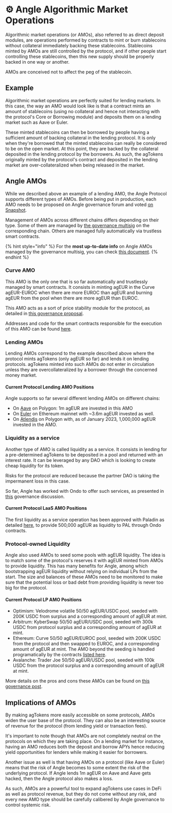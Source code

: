 # ⚙️ Angle Algorithmic Market Operations

Algorithmic market operations (or AMOs), also referred to as direct deposit modules, are operations performed by contracts to mint or burn stablecoins without collateral immediately backing these stablecoins. Stablecoins minted by AMOs are still controlled by the protocol, and if other people start controlling these stablecoins, then this new supply should be properly backed in one way or another.

AMOs are conceived not to affect the peg of the stablecoin.

## Example

Algorithmic market operations are perfectly suited for lending markets. In this case, the way an AMO would look like is that a contract mints an amount of stablecoins (using no collateral and hence not interacting with the protocol's Core or Borrowing module) and deposits them on a lending market such as Aave or Euler.

These minted stablecoins can then be borrowed by people having a sufficient amount of backing collateral in the lending protocol. It is only when they're borrowed that the minted stablecoins can really be considered to be on the open market. At this point, they are backed by the collateral deposited in the lending protocol by the borrowers. As such, the agTokens originally minted by the protocol's contract and deposited in the lending market are over-collateralized when being released in the market.

## Angle AMOs

While we described above an example of a lending AMO, the Angle Protocol supports different types of AMOs. Before being put in production, each AMO needs to be proposed on Angle governance forum and voted [on Snapshot](https://snapshot.org/#/anglegovernance.eth).

Management of AMOs across different chains differs depending on their type. Some of them are managed by [the governance multisig](/governance/angle-dao.md#🗳-voting) on the corresponding chain. Others are managed fully automatically via trustless smart contracts.

{% hint style="info" %}
For the **most up-to-date info** on Angle AMOs managed by the governance multisig, you can check [this document](https://docs.google.com/spreadsheets/d/1RM2wvtGT1B8sGZ5NbKFry-DJMTgZBNvJYE963xZqL7A/edit?usp=sharing).
{% endhint %}

### Curve AMO

This AMO is the only one that is so far automatically and trustlessly managed by smart contracts. It consists in minting agEUR in the Curve agEUR-EUROC when there are more EUROC than agEUR and burning agEUR from the pool when there are more agEUR than EUROC.

This AMO acts as a sort of price stability module for the protocol, as detailed in [this governance proposal](https://gov.angle.money/t/aip-27-deploy-amo-on-the-curve-ageur-euroc-pool/473).

Addresses and code for the smart contracts responsible for the execution of this AMO can be found [here](https://developers.angle.money/overview/smart-contracts/mainnet-contracts#algorithmic-market-operations).

### Lending AMOs

Lending AMOs correspond to the example described above where the protocol mints agTokens (only agEUR so far) and lends it on lending protocols. agTokens minted into such AMOs do not enter in circulation unless they are overcollateralized by a borrower through the concerned money market.

#### Current Protocol Lending AMO Positions

Angle supports so far several different lending AMOs on different chains:

- On [Aave](https://app.aave.com/reserve-overview/?underlyingAsset=0xe0b52e49357fd4daf2c15e02058dce6bc0057db4&marketName=proto_polygon_v3) on Polygon: 1m agEUR are invested in this AMO
- On [Euler](https://app.euler.finance/market/0x1a7e4e63778b4f12a199c062f3efdd288afcbce8) on Ethereum mainnet with ~3.6m agEUR invested as well.
- On [Atlendis](https://app.atlendis.io/pools/0x712a20869e4630d50c37ba0dde9918676224f819b47e8e76eb46ab223056146a/deposit) on Polygon with, as of January 2023, 1,000,000 agEUR invested in the AMO.

### Liquidity as a service

Another type of AMO is called liquidity as a service. It consists in lending for a pre-determined agTokens to be deposited in a pool and returned with an interest rate. It can be leveraged by any DAO which is looking to create cheap liquidity for its token.

Risks for the protocol are reduced because the partner DAO is taking the impermanent loss in this case.

So far, Angle has worked with Ondo to offer such services, as presented in [this](https://gov.angle.money/t/proposal-angle-ondo-liquidity-as-a-service-program/320) governance discussion.

#### Current Protocol LaaS AMO Positions

The first liquidity as a service operation has been approved with Paladin as detailed [here](https://gov.angle.money/t/liquidity-as-a-service-partnership-with-paladin/322), to provide 500,000 agEUR as liquidity to PAL through Ondo contracts.

### Protocol-owned Liquidity

Angle also used AMOs to seed some pools with agEUR liquidity. The idea is to match some of the protocol's reserves it with agEUR minted from AMOs to provide liquidity. This has many benefits for Angle, among which bootstrapping agEUR liquidity without relying on individual LPs from the start. The size and balances of these AMOs need to be monitored to make sure that the potential loss or bad debt from providing liquidity is never too big for the protocol.

#### Current Protocol LP AMO Positions

- Optimism: Velodrome volatile 50/50 agEUR/USDC pool, seeded with 200K USDC from surplus and a corresponding amount of agEUR at mint.
- Arbitrum: KyberSwap 50/50 agEUR/USDC pool, seeded with 300k USDC from protocol surplus and a corresponding amount of agEUR at mint.
- Ethereum: Curve 50/50 agEUR/EUROC pool, seeded with 200K USDC from the protocol and then swapped to EUROC, and a corresponding amount of agEUR at mint. The AMO beyond the seeding is handled programatically by the contracts [listed here](https://developers.angle.money/overview/smart-contracts/mainnet-contracts#algorithmic-market-operations).
- Avalanche: Trader Joe 50/50 agEUR/USDC pool, seeded with 100k USDC from the protocol surplus and a corresponding amount of agEUR at mint.

More details on the pros and cons these AMOs can be found on [this governance post](https://gov.angle.money/t/aip-14-seed-univ3-ageur-usdc-pools-on-optimism-and-arbitrum-using-protocol-surplus-and-amos/396).

## Implications of AMOs

By making agTokens more easily accessible on some protocols, AMOs widen the user base of the protocol. They can also be an interesting source of revenue for the protocol (from lending yield or transaction fees).

It's important to note though that AMOs are not completely neutral on the protocols on which they are taking place. On a lending market for instance, having an AMO reduces both the deposit and borrow APYs hence reducing yield opportunities for lenders while making it easier for borrowers.

Another issue as well is that having AMOs on a protocol (like Aave or Euler) means that the risk of Angle becomes to some extent the risk of the underlying protocol. If Angle lends 1m agEUR on Aave and Aave gets hacked, then the Angle protocol also makes a loss.

As such, AMOs are a powerful tool to expand agTokens use cases in DeFi as well as protocol revenue, but they do not come without any risk, and every new AMO type should be carefully calibered by Angle governance to control systemic risk.
